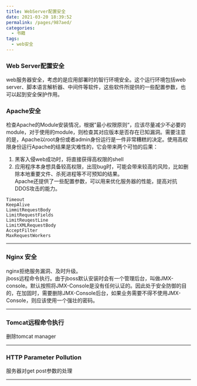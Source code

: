 ```yaml
---
title: WebServer配置安全
date: 2021-03-20 18:39:52
permalink: /pages/987aed/
categories:
  - 书籍
tags:
  - web安全
---
```

### Web Server配置安全

web服务器安全，考虑的是应用部署时的智行环境安全。这个运行环境包括web server、脚本语言解析器、中间件等软件，这些软件所提供的一些配置参数，也可以起到安全保护作用。

### Apache安全

检查Apache的Module安装情况，根据”最小权限原则“，应该尽量减少不必要的module，对于使用的module，则检查其对应版本是否存在已知漏洞。需要注意的是，Apache以root身份或者admin身份运行是一件非常糟糕的决定。使用高权限身份运行Apache的结果是灾难性的，它会带来两个可怕的后果：  
1. 黑客入侵web成功时，将直接获得高权限的shell  
2. 应用程序本身想具备较高权限，出现bug时，可能会带来较高的风险，比如删除本地重要文件、杀死进程等不可预知的结果。  
Apache还提供了一些配置参数，可以用来优化服务器的性能，提高对抗DDOS攻击的能力。
```
Timeout
KeepAlive
LimmitRequestBody
LimitRequestFields
LimitReuqestLine
LimitXMLRequestBody
AcceptFilter
MaxRequestWorkers
```
--- 

### Nginx 安全

nginx拒绝服务漏洞、及时升级。  
jboss远程命令执行。由于jboss默认安装时会有一个管理后台，叫做JMX-console。默认按照将JMX-Console是没有任何认证的。因此处于安全防御的目的，在加固时，需要删除JMX-Console后台，如果业务需要不得不使用JMX-Console，则应该使用一个强壮的密码。

---

### Tomcat远程命令执行

删除tomcat manager

---

### HTTP Parameter Pollution

服务器对get post参数的处理

---